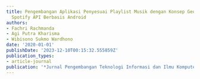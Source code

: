 ```yaml
---
title: Pengembangan Aplikasi Penyesuai Playlist Musik dengan Konsep Geofencing menggunakan
  Spotify API Berbasis Android
authors:
- Fachri Rachmanda
- Agi Putra Kharisma
- Wibisono Sukmo Wardhono
date: '2020-01-01'
publishDate: '2023-12-10T00:15:32.555859Z'
publication_types:
- article-journal
publication: '*Jurnal Pengembangan Teknologi Informasi dan Ilmu Komputer*'
---
```

